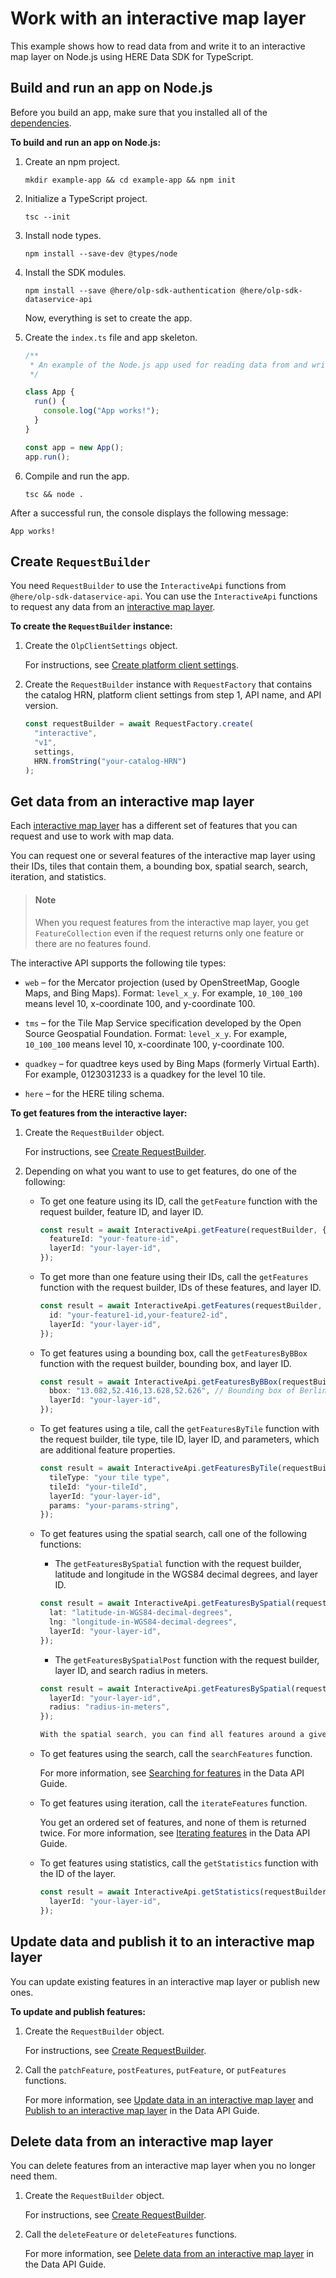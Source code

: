 # Work with an interactive map layer

This example shows how to read data from and write it to an interactive map layer on Node.js using HERE Data SDK for TypeScript.

## Build and run an app on Node.js

Before you build an app, make sure that you installed all of the <a href="https://github.com/heremaps/here-data-sdk-typescript#dependencies" target="_blank">dependencies</a>.

**To build and run an app on Node.js:**

1. Create an npm project.

   ```shell
   mkdir example-app && cd example-app && npm init
   ```

2. Initialize a TypeScript project.

   ```shell
   tsc --init
   ```

3. Install node types.

   ```shell
   npm install --save-dev @types/node
   ```

4. Install the SDK modules.

   ```shell
   npm install --save @here/olp-sdk-authentication @here/olp-sdk-dataservice-api
   ```

   Now, everything is set to create the app.

5. Create the `index.ts` file and app skeleton.

   ```typescript
   /**
    * An example of the Node.js app used for reading data from and writing it to an interactive map layer in the datastore.
    */

   class App {
     run() {
       console.log("App works!");
     }
   }

   const app = new App();
   app.run();
   ```

6. Compile and run the app.

   ```shell
   tsc && node .
   ```

After a successful run, the console displays the following message:

```shell
App works!
```

## Create `RequestBuilder`

You need `RequestBuilder` to use the `InteractiveApi` functions from `@here/olp-sdk-dataservice-api`.
You can use the `InteractiveApi` functions to request any data from an [interactive map layer](https://developer.here.com/documentation/data-user-guide/user_guide/portal/layers/layers.html#interactive-map-layers).

**To create the `RequestBuilder` instance:**

1. Create the `OlpClientSettings` object.

   For instructions, see <a href="https://github.com/heremaps/here-data-sdk-typescript/blob/master/docs/create-platform-client-settings.md" target="_blank">Create platform client settings</a>.

2. Create the `RequestBuilder` instance with `RequestFactory` that contains the catalog HRN, platform client settings from step 1, API name, and API version.

   ```typescript
   const requestBuilder = await RequestFactory.create(
     "interactive",
     "v1",
     settings,
     HRN.fromString("your-catalog-HRN")
   );
   ```

## Get data from an interactive map layer

Each [interactive map layer](https://developer.here.com/documentation/data-user-guide/user_guide/portal/layers/layers.html#object-store-layers) has a different set of features that you can request and use to work with map data.

You can request one or several features of the interactive map layer using their IDs, tiles that contain them, a bounding box, spatial search, search, iteration, and statistics.

> #### Note
>
> When you request features from the interactive map layer, you get `FeatureCollection` even if the request returns only one feature or there are no features found.

The interactive API supports the following tile types:

- `web` – for the Mercator projection (used by OpenStreetMap, Google Maps, and Bing Maps). Format: `level_x_y`. For example, `10_100_100` means level 10, x-coordinate 100, and y-coordinate 100.

- `tms` – for the Tile Map Service specification developed by the Open Source Geospatial Foundation. Format: `level_x_y`. For example, `10_100_100` means level 10, x-coordinate 100, y-coordinate 100.

- `quadkey` – for quadtree keys used by Bing Maps (formerly Virtual Earth). For example, 0123031233 is a quadkey for the level 10 tile.

- `here` – for the HERE tiling schema.

**To get features from the interactive layer:**

1. Create the `RequestBuilder` object.

   For instructions, see [Create RequestBuilder](#create-requestbuilder).

2. Depending on what you want to use to get features, do one of the following:

   - To get one feature using its ID, call the `getFeature` function with the request builder, feature ID, and layer ID.

     ```typescript
     const result = await InteractiveApi.getFeature(requestBuilder, {
       featureId: "your-feature-id",
       layerId: "your-layer-id",
     });
     ```

   - To get more than one feature using their IDs, call the `getFeatures` function with the request builder, IDs of these features, and layer ID.

     ```typescript
     const result = await InteractiveApi.getFeatures(requestBuilder, {
       id: "your-feature1-id,your-feature2-id",
       layerId: "your-layer-id",
     });
     ```

   - To get features using a bounding box, call the `getFeaturesByBBox` function with the request builder, bounding box, and layer ID.

     ```typescript
     const result = await InteractiveApi.getFeaturesByBBox(requestBuilder, {
       bbox: "13.082,52.416,13.628,52.626", // Bounding box of Berlin
       layerId: "your-layer-id",
     });
     ```

   - To get features using a tile, call the `getFeaturesByTile` function with the request builder, tile type, tile ID, layer ID, and parameters, which are additional feature properties.

     ```typescript
     const result = await InteractiveApi.getFeaturesByTile(requestBuilder, {
       tileType: "your tile type",
       tileId: "your-tileId",
       layerId: "your-layer-id",
       params: "your-params-string",
     });
     ```

   - To get features using the spatial search, call one of the following functions:
     - The `getFeaturesBySpatial` function with the request builder, latitude and longitude in the WGS84 decimal degrees, and layer ID.

      ```typescript
      const result = await InteractiveApi.getFeaturesBySpatial(requestBuilder, {
        lat: "latitude-in-WGS84-decimal-degrees",
        lng: "longitude-in-WGS84-decimal-degrees",
        layerId: "your-layer-id",
      });
      ```

     - The `getFeaturesBySpatialPost` function with the request builder, layer ID, and search radius in meters.

      ```typescript
      const result = await InteractiveApi.getFeaturesBySpatial(requestBuilder, {
        layerId: "your-layer-id",
        radius: "radius-in-meters",
      });

     With the spatial search, you can find all features around a given position or in a given region. For more information, see [Spatial search for features](https://developer.here.com/documentation/data-api/data_dev_guide/rest/getting-interactive-spatial.html) in the Data API Guide.

   - To get features using the search, call the `searchFeatures` function.

     For more information, see [Searching for features](https://developer.here.com/documentation/data-api/data_dev_guide/rest/getting-interactive-search.html) in the Data API Guide.

   - To get features using iteration, call the `iterateFeatures` function.

     You get an ordered set of features, and none of them is returned twice. For more information, see [Iterating features](https://developer.here.com/documentation/data-api/data_dev_guide/rest/getting-interactive-iterate.html) in the Data API Guide.

   - To get features using statistics, call the `getStatistics` function with the ID of the layer.

     ```typescript
     const result = await InteractiveApi.getStatistics(requestBuilder, {
       layerId: "your-layer-id",
     });
     ```

## Update data and publish it to an interactive map layer

You can update existing features in an interactive map layer or publish new ones.

**To update and publish features:**

1. Create the `RequestBuilder` object.

   For instructions, see [Create RequestBuilder](#create-requestbuilder).

2. Call the `patchFeature`, `postFeatures`, `putFeature`, or `putFeatures` functions.

   For more information, see [Update data in an interactive map layer](https://developer.here.com/documentation/data-api/data_dev_guide/rest/updating-data-interactive.html) and [Publish to an interactive map layer](https://developer.here.com/documentation/data-api/data_dev_guide/rest/publishing-data-interactive.html) in the Data API Guide.

## Delete data from an interactive map layer

You can delete features from an interactive map layer when you no longer need them.

1. Create the `RequestBuilder` object.

   For instructions, see [Create RequestBuilder](#create-requestbuilder).

2. Call the `deleteFeature` or `deleteFeatures` functions.

   For more information, see [Delete data from an interactive map layer](https://developer.here.com/documentation/data-api/data_dev_guide/rest/deleting-data-interactive.html) in the Data API Guide.
